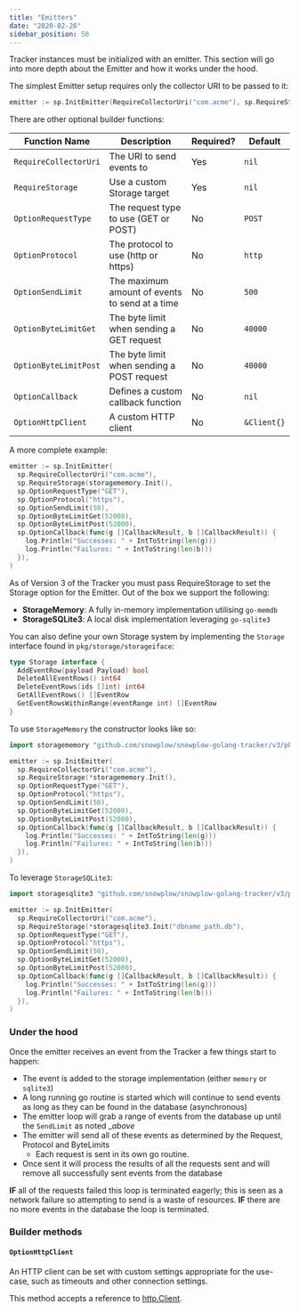 ```yaml
---
title: "Emitters"
date: "2020-02-26"
sidebar_position: 50
---
```


Tracker instances must be initialized with an emitter. This section will go into more depth about the Emitter and how it works under the hood.

The simplest Emitter setup requires only the collector URI to be passed to it:

```go
emitter := sp.InitEmitter(RequireCollectorUri("com.acme"), sp.RequireStorage(storagememory.Init()))
```

There are other optional builder functions:

| **Function Name** | **Description** | **Required?** | **Default** |
| --- | --- | --- | --- |
| `RequireCollectorUri` | The URI to send events to | Yes | `nil` |
| `RequireStorage` | Use a custom Storage target | Yes | `nil` |
| `OptionRequestType` | The request type to use (GET or POST) | No | `POST` |
| `OptionProtocol` | The protocol to use (http or https) | No | `http` |
| `OptionSendLimit` | The maximum amount of events to send at a time | No | `500` |
| `OptionByteLimitGet` | The byte limit when sending a GET request | No | `40000` |
| `OptionByteLimitPost` | The byte limit when sending a POST request | No | `40000` |
| `OptionCallback` | Defines a custom callback function | No | `nil` |
| `OptionHttpClient` | A custom HTTP client | No | `&Client{}` |

A more complete example:

```go
emitter := sp.InitEmitter(
  sp.RequireCollectorUri("com.acme"),
  sp.RequireStorage(storagememory.Init(),
  sp.OptionRequestType("GET"),
  sp.OptionProtocol("https"),
  sp.OptionSendLimit(50),
  sp.OptionByteLimitGet(52000),
  sp.OptionByteLimitPost(52000),
  sp.OptionCallback(func(g []CallbackResult, b []CallbackResult)) {
    log.Println("Successes: " + IntToString(len(g)))
    log.Println("Failures: " + IntToString(len(b)))
  }),
)
```

As of Version 3 of the Tracker you must pass RequireStorage to set the Storage option for the Emitter. Out of the box we support the following:

- **StorageMemory**: A fully in-memory implementation utilising `go-memdb`
- **StorageSQLite3**: A local disk implementation leveraging `go-sqlite3`

You can also define your own Storage system by implementing the `Storage` interface found in `pkg/storage/storageiface`:

```go
type Storage interface {
  AddEventRow(payload Payload) bool
  DeleteAllEventRows() int64
  DeleteEventRows(ids []int) int64
  GetAllEventRows() []EventRow
  GetEventRowsWithinRange(eventRange int) []EventRow
}
```

To use `StorageMemory` the constructor looks like so:

```go
import storagememory "github.com/snowplow/snowplow-golang-tracker/v3/pkg/storage/memory"

emitter := sp.InitEmitter(
  sp.RequireCollectorUri("com.acme"),
  sp.RequireStorage(*storagememory.Init(),
  sp.OptionRequestType("GET"),
  sp.OptionProtocol("https"),
  sp.OptionSendLimit(50),
  sp.OptionByteLimitGet(52000),
  sp.OptionByteLimitPost(52000),
  sp.OptionCallback(func(g []CallbackResult, b []CallbackResult)) {
    log.Println("Successes: " + IntToString(len(g)))
    log.Println("Failures: " + IntToString(len(b)))
  }),
)
```

To leverage `StorageSQLite3`:

```go
import storagesqlite3 "github.com/snowplow/snowplow-golang-tracker/v3/pkg/storage/sqlite3"

emitter := sp.InitEmitter(
  sp.RequireCollectorUri("com.acme"),
  sp.RequireStorage(*storagesqlite3.Init("dbname_path.db"),
  sp.OptionRequestType("GET"),
  sp.OptionProtocol("https"),
  sp.OptionSendLimit(50),
  sp.OptionByteLimitGet(52000),
  sp.OptionByteLimitPost(52000),
  sp.OptionCallback(func(g []CallbackResult, b []CallbackResult)) {
    log.Println("Successes: " + IntToString(len(g)))
    log.Println("Failures: " + IntToString(len(b)))
  }),
)
```

### Under the hood

Once the emitter receives an event from the Tracker a few things start to happen:

- The event is added to the storage implementation (either `memory` or `sqlite3`)
- A long running go routine is started which will continue to send events as long as they can be found in the database (asynchronous)
- The emitter loop will grab a range of events from the database up until the `SendLimit` as noted __above_
- The emitter will send all of these events as determined by the Request, Protocol and ByteLimits
    - Each request is sent in its own go routine.
- Once sent it will process the results of all the requests sent and will remove all successfully sent events from the database

**IF** all of the requests failed this loop is terminated eagerly; this is seen as a network failure so attempting to send is a waste of resources. **IF** there are no more events in the database the loop is terminated.

### Builder methods

#### `OptionHttpClient`

An HTTP client can be set with custom settings appropriate for the use-case, such as timeouts and other connection settings.

This method accepts a reference to [http.Client](https://golang.org/pkg/net/http/#Client).
